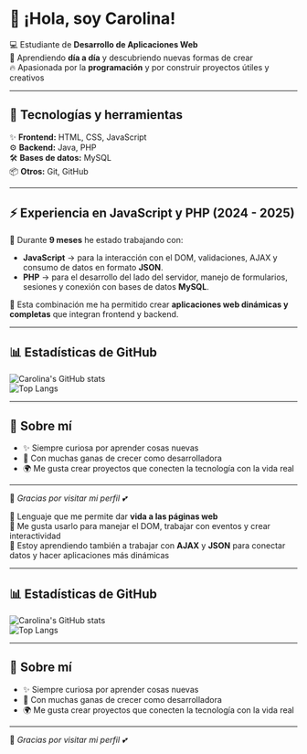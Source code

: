 # 👋 ¡Hola, soy Carolina!

💻 Estudiante de **Desarrollo de Aplicaciones Web**  
🌱 Aprendiendo **día a día** y descubriendo nuevas formas de crear  
🔥 Apasionada por la **programación** y por construir proyectos útiles y creativos  

---

## 🚀 Tecnologías y herramientas

✨ **Frontend:** HTML, CSS, JavaScript  
⚙️ **Backend:** Java, PHP  
🛠️ **Bases de datos:** MySQL  
📦 **Otros:** Git, GitHub  

---

## ⚡ Experiencia en JavaScript y PHP (2024 - 2025)

📅 Durante **9 meses** he estado trabajando con:  
- **JavaScript** → para la interacción con el DOM, validaciones, AJAX y consumo de datos en formato **JSON**.  
- **PHP** → para el desarrollo del lado del servidor, manejo de formularios, sesiones y conexión con bases de datos **MySQL**.  

🌟 Esta combinación me ha permitido crear **aplicaciones web dinámicas y completas** que integran frontend y backend.  

---

## 📊 Estadísticas de GitHub

![Carolina's GitHub stats](https://github-readme-stats.vercel.app/api?username=Carolina27&show_icons=true&theme=radical)  
![Top Langs](https://github-readme-stats.vercel.app/api/top-langs/?username=Carolina27&layout=compact&theme=radical)

---

## 🌟 Sobre mí

- ✨ Siempre curiosa por aprender cosas nuevas  
- 🎯 Con muchas ganas de crecer como desarrolladora  
- 🌍 Me gusta crear proyectos que conecten la tecnología con la vida real  

---

🔗 *Gracias por visitar mi perfil 💕*

🔹 Lenguaje que me permite dar **vida a las páginas web**  
🔹 Me gusta usarlo para manejar el DOM, trabajar con eventos y crear interactividad  
🔹 Estoy aprendiendo también a trabajar con **AJAX** y **JSON** para conectar datos y hacer aplicaciones más dinámicas  

---

## 📊 Estadísticas de GitHub

![Carolina's GitHub stats](https://github-readme-stats.vercel.app/api?username=Carolina27&show_icons=true&theme=radical)  
![Top Langs](https://github-readme-stats.vercel.app/api/top-langs/?username=Carolina27&layout=compact&theme=radical)

---

## 🌟 Sobre mí

- ✨ Siempre curiosa por aprender cosas nuevas  
- 🎯 Con muchas ganas de crecer como desarrolladora  
- 🌍 Me gusta crear proyectos que conecten la tecnología con la vida real  

---

🔗 *Gracias por visitar mi perfil 💕*
